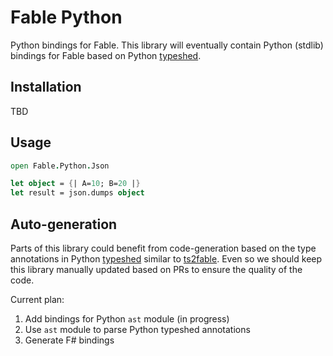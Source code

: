 # Fable Python

Python bindings for Fable. This library will eventually contain Python (stdlib)
bindings for Fable based on Python
[typeshed](https://github.com/python/typeshed).

## Installation

TBD

## Usage

```fs
open Fable.Python.Json

let object = {| A=10; B=20 |}
let result = json.dumps object
```

## Auto-generation

Parts of this library could benefit from code-generation based on the type
annotations in Python [typeshed](https://github.com/python/typeshed) similar to
[ts2fable](https://github.com/fable-compiler/ts2fable). Even so we should keep
this library manually updated based on PRs to ensure the quality of the code.

Current plan:

1. Add bindings for Python `ast` module (in progress)
2. Use `ast` module to parse Python typeshed annotations
3. Generate F# bindings


